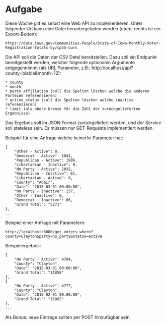 Aufgabe
=======
Diese Woche gilt es selbst eine Web API zu implementieren. Unter folgender Url kann eine Datei heruntergeladen werden (oben, rechts ist ein Export-Button):

	https://data.iowa.gov/Communities-People/State-of-Iowa-Monthly-Voter-Registration-Totals-by/cp55-uurs

Die API soll die Daten der CSV Datei bereitstellen. Dazu soll ein Endpunkt bereitgestellt werden, welcher folgende optionalen Argumente entgegennimmt (als URL Parameter, z.B.: http://localhost/api?county=blabla&month=12):

	* county
	* month
	* party affiliation (soll die Spalten löschen welche die anderen Parteien referenzieren)
	* active_status (soll die Spalten löschen welche inactive referenzieren)
	* limit (als obere Grenze für die Zahl der zurückgelieferten Ergebnisse)

Das Ergebnis soll im JSON Format zurückgeliefert werden, und der Service soll stateless sein. Es müssen nur GET-Requests implementiert werden.

Beispiel für eine Anfrage welche keinerlei Parameter hat:

	{
		"Other - Active": 8,
		"Democrat - Active": 1041,
		"Republican - Active": 1906,
		"Libertarian - Inactive": 0,
		"No Party - Active": 2032,
		"Republican - Inactive": 61,
		"Libertarian - Active": 0,
		"County": "Adair",
		"Date": "2015-03-01 00:00:00",
		"No Party - Inactive": 157,
		"Other - Inactive": 0,
		"Democrat - Inactive": 66,
		"Grand Total": "5271"
	},
	...

Beispiel einer Anfrage mit Parametern:

	http://localhost:8080/get_voters_where?county=Clayton&party=no_party&status=active

Beispielergebnis:

	{
		"No Party - Active": 4784,
		"County": "Clayton",
		"Date": "2015-03-01 00:00:00",
		"Grand Total": "11858"
	},
	{
		"No Party - Active": 4777,
		"County": "Clayton",
		"Date": "2015-02-01 00:00:00",
		"Grand Total": "11882"
	},
	...

Als Bonus: neue Einträge sollten per POST hinzufügbar sein.
